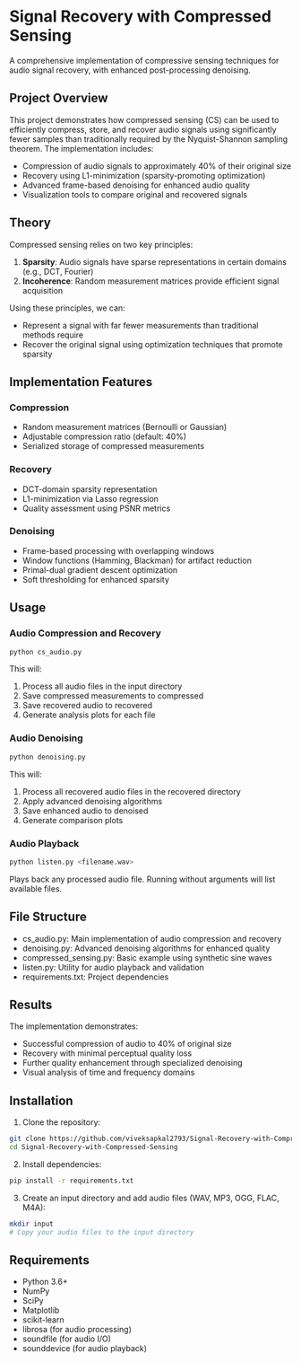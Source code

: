 # Signal Recovery with Compressed Sensing

A comprehensive implementation of compressive sensing techniques for audio signal recovery, with enhanced post-processing denoising.

## Project Overview

This project demonstrates how compressed sensing (CS) can be used to efficiently compress, store, and recover audio signals using significantly fewer samples than traditionally required by the Nyquist-Shannon sampling theorem. The implementation includes:

- Compression of audio signals to approximately 40% of their original size
- Recovery using L1-minimization (sparsity-promoting optimization)  
- Advanced frame-based denoising for enhanced audio quality
- Visualization tools to compare original and recovered signals

## Theory

Compressed sensing relies on two key principles:
1. **Sparsity**: Audio signals have sparse representations in certain domains (e.g., DCT, Fourier)
2. **Incoherence**: Random measurement matrices provide efficient signal acquisition

Using these principles, we can:
- Represent a signal with far fewer measurements than traditional methods require
- Recover the original signal using optimization techniques that promote sparsity

## Implementation Features

### Compression
- Random measurement matrices (Bernoulli or Gaussian)
- Adjustable compression ratio (default: 40%)
- Serialized storage of compressed measurements

### Recovery
- DCT-domain sparsity representation
- L1-minimization via Lasso regression
- Quality assessment using PSNR metrics

### Denoising
- Frame-based processing with overlapping windows
- Window functions (Hamming, Blackman) for artifact reduction
- Primal-dual gradient descent optimization
- Soft thresholding for enhanced sparsity

## Usage

### Audio Compression and Recovery

```bash
python cs_audio.py
```
This will:
1. Process all audio files in the input directory
2. Save compressed measurements to compressed
3. Save recovered audio to recovered
4. Generate analysis plots for each file

### Audio Denoising

```bash
python denoising.py
```
This will:
1. Process all recovered audio files in the recovered directory
2. Apply advanced denoising algorithms
3. Save enhanced audio to denoised
4. Generate comparison plots

### Audio Playback

```bash
python listen.py <filename.wav>
```
Plays back any processed audio file. Running without arguments will list available files.

## File Structure

- cs_audio.py: Main implementation of audio compression and recovery
- denoising.py: Advanced denoising algorithms for enhanced quality
- compressed_sensing.py: Basic example using synthetic sine waves
- listen.py: Utility for audio playback and validation
- requirements.txt: Project dependencies

## Results

The implementation demonstrates:
- Successful compression of audio to 40% of original size
- Recovery with minimal perceptual quality loss
- Further quality enhancement through specialized denoising
- Visual analysis of time and frequency domains

## Installation

1. Clone the repository:
```bash
git clone https://github.com/viveksapkal2793/Signal-Recovery-with-Compressed-Sensing.git
cd Signal-Recovery-with-Compressed-Sensing
```

2. Install dependencies:
```bash
pip install -r requirements.txt
```

3. Create an input directory and add audio files (WAV, MP3, OGG, FLAC, M4A):
```bash
mkdir input
# Copy your audio files to the input directory
```

## Requirements

- Python 3.6+
- NumPy
- SciPy
- Matplotlib
- scikit-learn
- librosa (for audio processing)
- soundfile (for audio I/O)
- sounddevice (for audio playback)